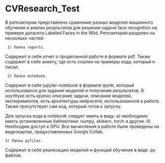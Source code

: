 # CVResearch_Test

В репозитории представлено сравнение разных моделей машинного обучения и анализ результатов для решения задачи face recognition на примере датасета Labeled Faces in the Wild. Репозиторий разделен на несколько частей:

     1) Папка reports. 
     
Содержит в себе отчет о проделанной работе в формате pdf. Также содержит в себе анкету, где есть ссылки на примеры кода, который я писал.

     2) Папка notebook.
     
Содержит в себе jupyter-notebook в формате ipynb, который использовался для задания моделей и получения результатов. В ноутбуке есть кратко описание задачи, описание моделей, экспериментов, есть архитектуры нейросети, использованной в работе. Также присутствует сам код, который готов к запуску.

Для запуска кода в notebook следует иметь в виду: а) необходимо иметь установленные библиотеки: numpy, sklearn, torch и другие. б) Необходим доступ к GPU. Все вычисления в работе были проведены на видеокартах, предоставленных Google Collab.

    3) Папка pyfiles. 
    
Содержит в себе реализацию моделей и функций обучения в виде .py файлов. 
